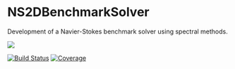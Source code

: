 # NS2DBenchmarkSolver

Development of a Navier-Stokes benchmark solver using spectral methods.

[![](https://img.shields.io/badge/docs-dev-blue.svg)](https://morwald.github.io/NS2DBenchmarkSolver.jl)

[![Build Status](https://github.com/morwald/NS2DBenchmarkSolver.jl/actions/workflows/CI.yml/badge.svg?branch=main)](https://github.com/morwald/NS2DBenchmarkSolver.jl/actions/workflows/CI.yml?query=branch%3Amain)
[![Coverage](https://codecov.io/gh/morwald/NS2DBenchmarkSolver.jl/branch/main/graph/badge.svg)](https://codecov.io/gh/morwald/NS2DBenchmarkSolver.jl)
